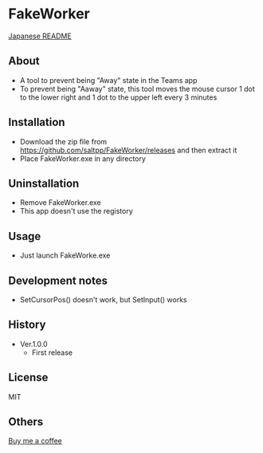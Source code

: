 # FakeWorker
[Japanese README](README.ja.md)


## About
- A tool to prevent being "Away" state in the Teams app
- To prevent being "Aaway" state, this tool moves the mouse cursor 1 dot to the lower right and 1 dot to the upper left every 3 minutes 


## Installation
- Download the zip file from https://github.com/saltpp/FakeWorker/releases and then extract it
- Place FakeWorker.exe in any directory


## Uninstallation
- Remove FakeWorker.exe
- This app doesn't use the registory


## Usage
- Just launch FakeWorke.exe

## Development notes
- SetCursorPos() doesn't work, but SetInput() works


## History
- Ver.1.0.0
  - First release


## License
MIT

## Others
[Buy me a coffee](https://www.buymeacoffee.com/saltpp)